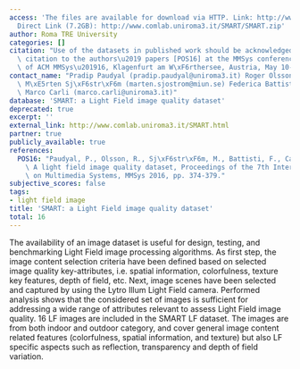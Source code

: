 ```yaml
---
access: 'The files are available for download via HTTP. Link: http://www.comlab.uniroma3.it/SMART.html
  Direct Link (7.2GB): http://www.comlab.uniroma3.it/SMART/SMART.zip'
author: Roma TRE University
categories: []
citation: "Use of the datasets in published work should be acknowledged by a full\
  \ citation to the authors\u2019 papers [POS16] at the MMSys conference: Proceedings\
  \ of ACM MMSys\u201916, Klagenfurt am W\xF6rthersee, Austria, May 10-13, 2016."
contact_name: "Pradip Paudyal (pradip.paudyal@uniroma3.it) Roger Olsson (roger.olsson@miun.se)\
  \ M\xE5rten Sj\xF6str\xF6m (marten.sjostrom@miun.se) Federica Battisti (federica.battisti@uniroma3.it)\
  \ Marco Carli (marco.carli@uniroma3.it)"
database: 'SMART: a Light Field image quality dataset'
deprecated: true
excerpt: ''
external_link: http://www.comlab.uniroma3.it/SMART.html
partner: true
publicly_available: true
references:
  POS16: "Paudyal, P., Olsson, R., Sj\xF6str\xF6m, M., Battisti, F., Carli, M. SMART:\
    \ A light field image quality dataset, Proceedings of the 7th International Conference\
    \ on Multimedia Systems, MMSys 2016, pp. 374-379."
subjective_scores: false
tags:
- light field image
title: 'SMART: a Light Field image quality dataset'
total: 16
---
```


The availability of an image dataset is useful for design, testing, and benchmarking Light Field image processing algorithms. As first step, the image content selection criteria have been defined based on selected image quality key-attributes, i.e. spatial information, colorfulness, texture key features, depth of field, etc. Next, image scenes have been selected and captured by using the Lytro Illum Light Field camera. Performed analysis shows that the considered set of images is sufficient for addressing a wide range of attributes relevant to assess Light Field image quality. 16 LF images are included in the SMART LF dataset. The images are from both indoor and outdoor category, and cover general image content related features (colorfulness, spatial information, and texture) but also LF specific aspects such as reflection, transparency and depth of field variation.
